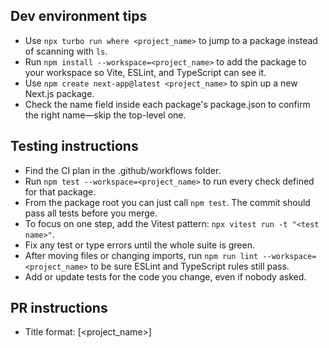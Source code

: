 ## Dev environment tips

- Use `npx turbo run where <project_name>` to jump to a package instead of scanning with `ls`.
- Run `npm install --workspace=<project_name>` to add the package to your workspace so Vite, ESLint, and TypeScript can see it.
- Use `npm create next-app@latest <project_name>` to spin up a new Next.js package.
- Check the name field inside each package's package.json to confirm the right name—skip the top-level one.

## Testing instructions

- Find the CI plan in the .github/workflows folder.
- Run `npm test --workspace=<project_name>` to run every check defined for that package.
- From the package root you can just call `npm test`. The commit should pass all tests before you merge.
- To focus on one step, add the Vitest pattern: `npx vitest run -t "<test name>"`.
- Fix any test or type errors until the whole suite is green.
- After moving files or changing imports, run `npm run lint --workspace=<project_name>` to be sure ESLint and TypeScript rules still pass.
- Add or update tests for the code you change, even if nobody asked.

## PR instructions

- Title format: [<project_name>] <Title>
- Always run `npm run lint` and `npm test` before committing

## Coding Principles

### Do's

- **Write Small, Focused Components:** Each component should have a single responsibility.
- **Use ShadCN UI Library to write Components:** Only use ShadCN UI Library and their components, only write your own components if shadcn don't has this component already built
- **Use TypeScript:** Define clear types for props, state, and API responses.
- **Embrace Immutability:** Treat state as immutable. Use methods that return new objects/arrays instead of mutating existing ones.
- **Keep It DRY (Don't Repeat Yourself):** Abstract repeated logic into reusable hooks or utility functions.
- **Write Tests:** Every new feature or bug fix should be accompanied by tests.
- **Do use the clsx:** library for all conditional class name logic. It improves readability and prevents errors.

### Don'ts

- **Avoid `any`:** Only use `any` as a last resort. Take the time to define proper types.
- **Always avoid hardcoded api keys:** Only use .env variables
- **Don't Mutate State Directly:** In React, this can lead to unpredictable behavior and bugs.
- **Avoid Prop Drilling:** For state that's needed in many components, use Context API or a state management library.
- **Don't Leave Commented-Out Code:** Remove it. Version control has the history if you need it.
- **Avoid Large Components:** If a component is getting too big, break it down into smaller ones.
- **Don't manually construct class names:** using template literals, ternaries, or Array.join().

## Project Structure: Feature Colocation

### The /features Directory

We use a feature-based folder structure to improve code organization and maintainability. The `/src/features` directory houses code that is specific to a particular feature or page, promoting better code colocation and modularity.

### Directory Structure

```
/src
├── /components          # Global, reusable components
├── /hooks              # Global, reusable hooks
├── /lib                # Utility functions and configurations
├── /types              # Global type definitions
└── /features           # Feature-specific code
    ├── /settings
    │   ├── /components # Components used only by settings
    │   ├── /hooks      # Hooks used only by settings
    │   └── /types      # Types used only by settings
    ├── /dashboard
    │   ├── /components
    │   ├── /hooks
    │   └── /utils
    └── /auth
        ├── /components
        ├── /hooks
        └── /services
```

### The Golden Rule

**A component, hook, or utility should be placed inside a specific feature's folder (e.g., `/features/settings/components`) if and only if it is used exclusively by that feature and is not shared with any other part of the application.**

### When to Use Feature Folders

✅ **DO place in `/features/[feature-name]/`:**

- Components that are only used within a specific feature
- Hooks that contain feature-specific business logic
- Utilities that are specific to one feature's requirements
- Types that are only relevant to one feature

**Examples:**

- `ProfileSettings` component → `/features/settings/components/`
- `useUserPreferences` hook → `/features/settings/hooks/`
- `SettingsCard` component → `/features/settings/components/`

### When to Use Global Folders

✅ **DO place in global `/components` or `/hooks`:**

- Components that are reusable across multiple features
- Hooks that provide shared functionality
- UI components from your design system
- Utilities used by multiple features

**Examples:**

- `Button`, `Card`, `Input` → `/components/ui/`
- `useAuth`, `useApi` → `/hooks/`
- `Sidebar`, `Header` → `/components/`

### Migration Strategy

When refactoring existing code:

1. **Identify the scope:** Is this component/hook used by only one feature?
2. **Move carefully:** Update all import paths when relocating files
3. **Test thoroughly:** Ensure all imports resolve correctly after moving
4. **Update consistently:** Follow the same pattern for related files

### Examples of Good Structure

```typescript
// ❌ Bad: Generic component in feature folder
/features/eginsstt /
  components /
  Button.tsx /
  // ✅ Good: Feature-specific component
  features /
  settings /
  components /
  ProfileSettings.tsx /
  // ❌ Bad: Shared hook in feature folder
  features /
  dashboard /
  hooks /
  useAuth.tsx /
  // ✅ Good: Feature-specific hook
  features /
  dashboard /
  hooks /
  useDashboardData.tsx;
```

## Patterns & Practices

### Good Patterns

- **Component Composition:** Build complex UIs by combining small, reusable components.
- **Custom Hooks:** Encapsulate and reuse stateful logic between components.
- **Controlled Components:** Let React state control form elements for predictable behavior.
- **Code Colocation:** Keep related files together (e.g., component, styles, and tests in the same folder).
- **Feature Isolation:** Keep feature-specific code within feature folders to improve maintainability.

### Bad Patterns to Avoid

- **God Components:** monolithic components that do too much. They are hard to test, reuse, and maintain.
- **Using Indexes as Keys:** When rendering lists, avoid using the array index as a `key`. This can lead to issues with state and performance.
- **Hardcoding Values:** Use constants or configuration files for values like API endpoints, keys, or magic numbers.
- **Misplaced Components:** Putting reusable components in feature folders or feature-specific components in global folders.


## Restricted Commands

- **NEVER run `npm run dev` or `npm run build`** - These commands are reserved for the user to execute manually
- **NEVER run long-running development servers** - These can interfere with the user's workflow  
- **NEVER run commands that start background processes** unless explicitly requested by the user
- Use alternative approaches like `npm run lint`, `npm test`, or file-based analysis instead
